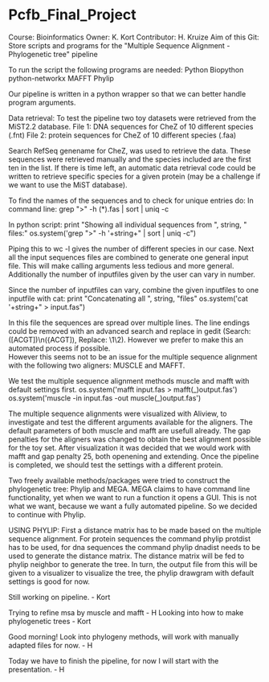 # Pcfb_Final_Project
Course: Bioinformatics
Owner: K. Kort
Contributor: H. Kruize
Aim of this Git: Store scripts and programs for the "Multiple Sequence Alignment - Phylogenetic tree" pipeline

To run the script the following programs are needed:
Python
Biopython
python-networkx
MAFFT
Phylip

Our pipeline is written in a python wrapper so that we can better handle program arguments.

Data retrieval:
To test the pipeline two toy datasets were retrieved from the MiST2.2 database.
File 1: DNA sequences for CheZ of 10 different species (.fnt)
File 2: protein sequences for CheZ of 10 different species (.faa)

Search RefSeq genename for CheZ, was used to retrieve the data.
These sequences were retrieved manually and the species included are the first ten in the list. If there is time left, an automatic data retrieval code could be written to retrieve specific species for a given protein (may be a challenge if we want to use the MiST database).

To find the names of the sequences and to check for unique entries do:
In command line: 
grep ">" -h (\*).fas | sort | uniq -c

In python script:
print "Showing all individual sequences from ", string, " files:"
os.system('grep ">" -h '+string+" | sort | uniq -c")

Piping this to wc -l gives the number of different species in our case.
Next all the input sequences files are combined to generate one general input file. This will make calling arguments less tedious and more general. Additionally  the number of inputfiles given by the user can vary in number.


Since the number of inputfiles can vary, combine the given inputfiles to one inputfile with cat:
print "Concatenating all ", string, "files"
os.system('cat '+string+" > input.fas")

In this file the sequences are spread over multiple lines. The line endings could be removed with an advanced search and replace in gedit (Search: ([ACGT])\n({ACGT]), Replace: \1\2). However we prefer to make this an automated process if possible.  
However this seems not to be an issue for the multiple sequence alignment with the following two aligners: MUSCLE and MAFFT.

We test the multiple sequence alignment methods muscle and mafft with default settings first.
os.system('mafft input.fas > mafft(\_)output.fas')
os.system('muscle -in input.fas -out muscle(\_)output.fas')

The multiple sequence alignments were visualized with Aliview, to investigate and test the different arguments available for the aligners. The default parameters of both muscle and mafft are usefull already. The gap penalties for the aligners was changed to obtain the best alignment possible for the toy set. After visualization it was decided that we would work with mafft and gap penalty 25, both openening and extending. Once the pipeline is completed, we should test the settings with a different protein.


Two freely available methods/packages were tried to construct the phylogenetic tree: Phylip and MEGA. MEGA claims to have command line functionality, yet when we want to run a function it opens a GUI. This is not what we want, because we want a fully automated pipeline. So we decided to continue with Phylip.

USING PHYLIP:
First a distance matrix has to be made based on the multiple sequence alignment.
For protein sequences the command phylip protdist has to be used, for dna sequences the command phylip dnadist needs to be used to generate the distance matrix.
The distance matrix will be fed to phylip neighbor to generate the tree. In turn, the output file from this will be given to a visualizer to visualize the tree, the phylip drawgram with default settings is good for now.

Still working on pipeline. - Kort

Trying to refine msa by muscle and mafft - H
Looking into how to make phylogenetic trees - Kort

Good morning! Look into phylogeny methods, will work with manually adapted files for now. - H

Today we have to finish the pipeline, for now I will start with the presentation. - H

